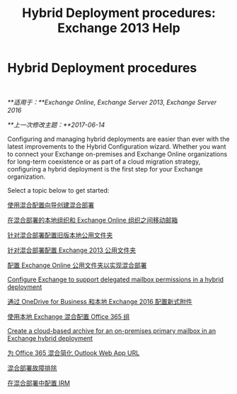 ﻿---
title: 'Hybrid Deployment procedures: Exchange 2013 Help'
TOCTitle: Hybrid Deployment procedures
ms:assetid: cbbe558d-1ae2-49ed-bd97-2013349fef35
ms:mtpsurl: https://technet.microsoft.com/zh-cn/library/JJ200788(v=EXCHG.150)
ms:contentKeyID: 50492084
ms.date: 01/11/2018
mtps_version: v=EXCHG.150
ms.translationtype: HT
---

# Hybrid Deployment procedures

 

_**适用于：**Exchange Online, Exchange Server 2013, Exchange Server 2016_

_**上一次修改主题：**2017-06-14_

Configuring and managing hybrid deployments are easier than ever with the latest improvements to the Hybrid Configuration wizard. Whether you want to connect your Exchange on-premises and Exchange Online organizations for long-term coexistence or as part of a cloud migration strategy, configuring a hybrid deployment is the first step for your Exchange organization.

Select a topic below to get started:

[使用混合配置向导创建混合部署](create-a-hybrid-deployment-with-the-hybrid-configuration-wizard-exchange-2013-help.md)

[在混合部署的本地组织和 Exchange Online 组织之间移动邮箱](move-mailboxes-between-on-premises-and-exchange-online-organizations-in-hybrid-deployments-exchange-2013-help.md)

[针对混合部署配置旧版本地公用文件夹](configure-legacy-on-premises-public-folders-for-a-hybrid-deployment-exchange-2013-help.md)

[针对混合部署配置 Exchange 2013 公用文件夹](configure-exchange-2013-public-folders-for-a-hybrid-deployment-exchange-2013-help.md)

[配置 Exchange Online 公用文件夹以实现混合部署](configure-exchange-online-public-folders-for-a-hybrid-deployment-exchange-2013-help.md)

[Configure Exchange to support delegated mailbox permissions in a hybrid deployment](configure-exchange-to-support-delegated-mailbox-permissions-in-a-hybrid-deployment-exchange-2013-help.md)

[通过 OneDrive for Business 和本地 Exchange 2016 配置新式附件](configure-document-collaboration-with-onedrive-for-business-and-exchange-2016-on-premises-exchange-2013-help.md)

[使用本地 Exchange 混合配置 Office 365 组](configure-office-365-groups-with-on-premises-exchange-hybrid-exchange-2013-help.md)

[Create a cloud-based archive for an on-premises primary mailbox in an Exchange hybrid deployment](create-a-cloud-based-archive-for-an-on-premises-primary-mailbox-in-an-exchange-hybrid-deployment-exchange-online-help.md)

[为 Office 365 混合简化 Outlook Web App URL](simplify-the-outlook-web-app-url-for-office-365-hybrid-exchange-2013-help.md)

[混合部署故障排除](troubleshoot-a-hybrid-deployment-exchange-2013-help.md)

[在混合部署中配置 IRM](irm-in-exchange-hybrid-deployments-exchange-2013-help.md)

